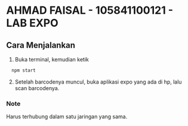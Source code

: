 
# AHMAD FAISAL - 105841100121 - LAB EXPO


## Cara Menjalankan
1. Buka terminal, kemudian ketik

```bash
  npm start
```

2. Setelah barcodenya muncul, buka aplikasi expo yang ada di hp, lalu scan barcodenya.

### Note
Harus terhubung dalam satu jaringan yang sama.